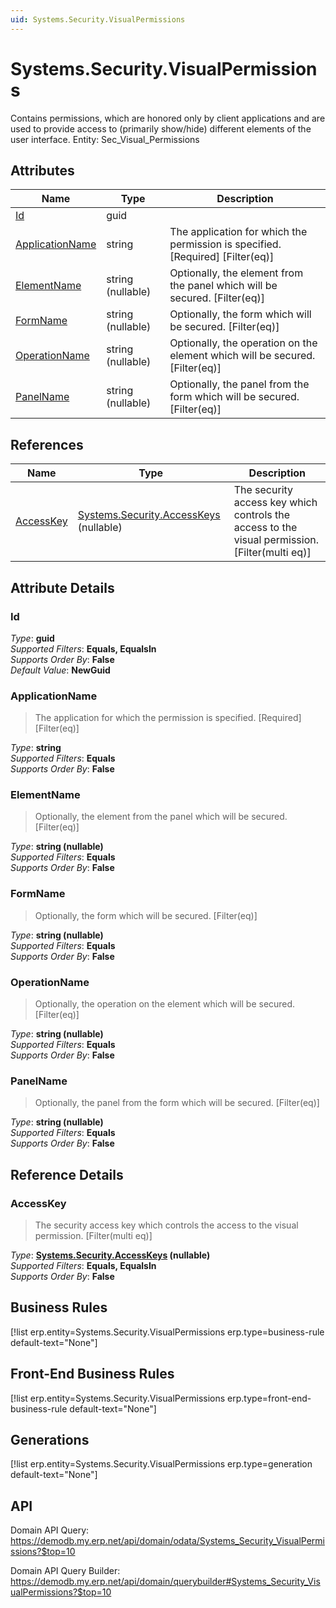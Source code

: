 ```yaml
---
uid: Systems.Security.VisualPermissions
---
```

# Systems.Security.VisualPermissions

Contains permissions, which are honored only by client applications and are used to provide access to (primarily show/hide) different elements of the user interface. Entity: Sec_Visual_Permissions

## Attributes

| Name | Type | Description |
| ---- | ---- | --- |
| [Id](Systems.Security.VisualPermissions.md#Id) | guid |  
| [ApplicationName](Systems.Security.VisualPermissions.md#ApplicationName) | string | The application for which the permission is specified. [Required] [Filter(eq)] 
| [ElementName](Systems.Security.VisualPermissions.md#ElementName) | string (nullable) | Optionally, the element from the panel which will be secured. [Filter(eq)] 
| [FormName](Systems.Security.VisualPermissions.md#FormName) | string (nullable) | Optionally, the form which will be secured. [Filter(eq)] 
| [OperationName](Systems.Security.VisualPermissions.md#OperationName) | string (nullable) | Optionally, the operation on the element which will be secured. [Filter(eq)] 
| [PanelName](Systems.Security.VisualPermissions.md#PanelName) | string (nullable) | Optionally, the panel from the form which will be secured. [Filter(eq)] 

## References

| Name | Type | Description |
| ---- | ---- | --- |
| [AccessKey](Systems.Security.VisualPermissions.md#AccessKey) | [Systems.Security.AccessKeys](Systems.Security.AccessKeys.md) (nullable) | The security access key which controls the access to the visual permission. [Filter(multi eq)] |


## Attribute Details

### Id

_Type_: **guid**  
_Supported Filters_: **Equals, EqualsIn**  
_Supports Order By_: **False**  
_Default Value_: **NewGuid**  

### ApplicationName

> The application for which the permission is specified. [Required] [Filter(eq)]

_Type_: **string**  
_Supported Filters_: **Equals**  
_Supports Order By_: **False**  

### ElementName

> Optionally, the element from the panel which will be secured. [Filter(eq)]

_Type_: **string (nullable)**  
_Supported Filters_: **Equals**  
_Supports Order By_: **False**  

### FormName

> Optionally, the form which will be secured. [Filter(eq)]

_Type_: **string (nullable)**  
_Supported Filters_: **Equals**  
_Supports Order By_: **False**  

### OperationName

> Optionally, the operation on the element which will be secured. [Filter(eq)]

_Type_: **string (nullable)**  
_Supported Filters_: **Equals**  
_Supports Order By_: **False**  

### PanelName

> Optionally, the panel from the form which will be secured. [Filter(eq)]

_Type_: **string (nullable)**  
_Supported Filters_: **Equals**  
_Supports Order By_: **False**  


## Reference Details

### AccessKey

> The security access key which controls the access to the visual permission. [Filter(multi eq)]

_Type_: **[Systems.Security.AccessKeys](Systems.Security.AccessKeys.md) (nullable)**  
_Supported Filters_: **Equals, EqualsIn**  
_Supports Order By_: **False**  



## Business Rules

[!list erp.entity=Systems.Security.VisualPermissions erp.type=business-rule default-text="None"]

## Front-End Business Rules

[!list erp.entity=Systems.Security.VisualPermissions erp.type=front-end-business-rule default-text="None"]

## Generations

[!list erp.entity=Systems.Security.VisualPermissions erp.type=generation default-text="None"]

## API

Domain API Query:
<https://demodb.my.erp.net/api/domain/odata/Systems_Security_VisualPermissions?$top=10>

Domain API Query Builder:
<https://demodb.my.erp.net/api/domain/querybuilder#Systems_Security_VisualPermissions?$top=10>

